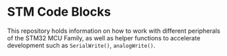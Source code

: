 # STM Code Blocks

This repository holds information on how to work with different peripherals of the STM32 MCU Family, as well as helper functions to accelerate development such as `SerialWrite()`, `analogWrite()`.
